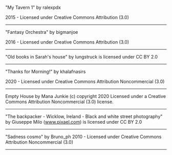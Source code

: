 "My Tavern 1"
by ralexpdx

2015 - Licensed under
Creative Commons
Attribution (3.0)

---

"Fantasy Orchestra"
by bigmanjoe

2016 - Licensed under
Creative Commons
Attribution (3.0)

---

"Old books in Sarah's house" by lungstruck is licensed under CC BY 2.0

---

"Thanks for Morning!"
by khalafnasirs

2020 - Licensed under
Creative Commons
Attribution Noncommercial (3.0)

---

Empty House by Mana Junkie (c) copyright 2020 Licensed under a Creative Commons Attribution Noncommercial  (3.0) license. 

---

"The backpacker - Wicklow, Ireland - Black and white street photography" by Giuseppe Milo (www.pixael.com) is licensed under CC BY 2.0

---

"Sadness cosmo"
by Bruno_ph
2010 - Licensed under
Creative Commons
Attribution Noncommercial (3.0)

---
